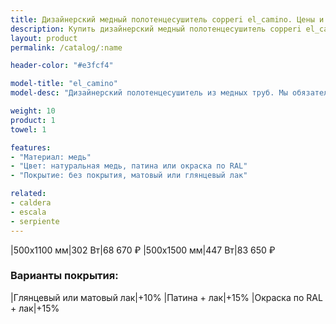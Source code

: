 ```yaml
---
title: Дизайнерский медный полотенцесушитель copperi el_camino. Цены и размеры.
description: Купить дизайнерский медный полотенцесушитель copperi el_camino в Москве по цене производителя.
layout: product
permalink: /catalog/:name

header-color: "#e3fcf4"

model-title: "el_camino"
model-desc: "Дизайнерский полотенцесушитель из медных труб. Мы обязательно когда-нибудь придумаем крутое описание для этой модели, но сейчас совсем не до того. Посмотрите пока на картинки, всё и так понятно. А если не понятно, позвоните нам и мы всё расскажем. Или напишите, если не любите звонить."

weight: 10
product: 1
towel: 1

features:
- "Материал: медь"
- "Цвет: натуральная медь, патина или окраска по RAL"
- "Покрытие: без покрытия, матовый или глянцевый лак"

related:
- caldera
- escala
- serpiente
---
```

|500x1100 мм|302 Вт|68 670 ₽
|500x1500 мм|447 Вт|83 650 ₽

### Варианты покрытия:

|Глянцевый или матовый лак|+10%
|Патина + лак|+15%
|Окраска по RAL + лак|+15%
